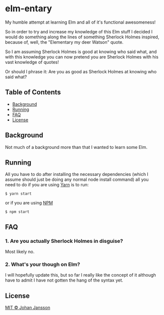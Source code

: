# elm-entary

My humble attempt at learning Elm and all of it's functional awesomeness!

So in order to try and increase my knowledge of this Elm stuff I decided I would do something along the lines of something Sherlock Holmes inspired, because of, well, the "Elementary my deer Watson" quote.

So I am assuming Sherlock Holmes is good at knowing who said what, and with this knowledge you can now pretend you are Sherlock Holmes with his vast knowledge of quotes!

Or should I phrase it: Are you as good as Sherlock Holmes at knowing who said what?

## Table of Contents

- [Background](#background)
- [Running](#running)
- [FAQ](#faq)
- [License](#license)

## Background

Not much of a background more than that I wanted to learn some Elm.

## Running

All you have to do after installing the necessary dependencies (which I assume should just be doing any normal node install command) all you need to do if you are using [Yarn](https://yarnpkg.com/) is to run:

```console
$ yarn start
```

or if you are using [NPM](https://www.npmjs.com/)

```console
$ npm start
```

## FAQ

### 1. Are you actually Sherlock Holmes in disguise?

Most likely no.

### 2. What's your though on Elm?

I will hopefully update this, but so far I really like the concept of it although have to admit I have not gotten the hang of the syntax yet.

## License

[MIT © Johan Jansson](../LICENSE)
